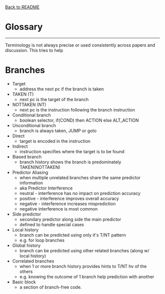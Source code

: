 [Back to README](./README.md)

# Glossary

-------------------------------------------

Terminology is not always precise or used consistently across papers and 
discussion. This tries to help


# Branches


  - Target 
    - address the next pc if the branch is taken 
  - TAKEN (T)
    - next pc is the target of the branch
  - NOTTAKEN (NT)
    - next pc is the instruction following the branch instruction
  - Conditional branch
    - boolean selector, if(COND) then ACTION else ALT_ACTION
  - Unconditional branch
    - branch is always taken, JUMP or goto
  - Direct
    - target is encoded in the instruction
  - Indirect
    - instruction specifies where the target is to be found
  - Biased branch
    - branch history shows the branch is predominately TAKEN(NOTTAKEN)
  - Predictor Aliasing
    - when multiple unrelated branches share the same predictor information
    - aka Predictor Interference
    - neutral  - interference has no impact on prediction accuracy
    - positive - interference improves overall accuracy
    - negative - interference increases misprediction
    - negative interference is most common
  - Side predictor
    - secondary predictor along side the main predictor
    - defined to handle special cases
  - Local history
    - branch can be predicted using only it's T/NT pattern
    - e.g. for loop branches
  - Global history
    - branch can be predicted using other related branches 
      (along w/ local history)
  - Correlated branches
    - when 1 or more branch history provides hints to T/NT hv of the others
    - e.g. knowing the outcome of 1 branch help prediction with another
  - Basic block
    - a section of branch-free code.
